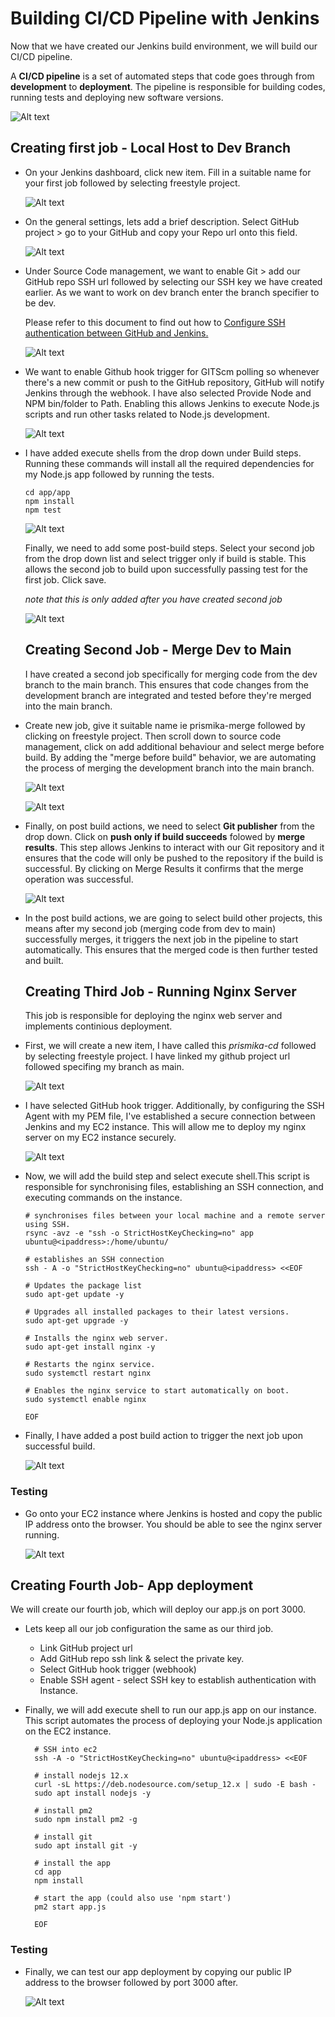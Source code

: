 # Building CI/CD Pipeline with Jenkins

Now that we have created our Jenkins build environment, we will build our CI/CD pipeline. 

A **CI/CD pipeline** is a set of automated steps that code goes through from **development** to **deployment**. The pipeline is responsible for building codes, running tests and deploying new software versions.

![Alt text](images/CICD_pipeline.png)

## Creating first job - Local Host to Dev Branch

- On your Jenkins dashboard, click new item. Fill in a suitable name for your first job followed by selecting freestyle project. 
  
  ![Alt text](images/jenkins_first_job.png)

- On the general settings, lets add a brief description. Select GitHub project > go to your GitHub and copy your Repo url onto this field. 

  ![Alt text](images/general_jenkins.png)

- Under Source Code management, we want to enable Git > add our GitHub repo SSH url followed by selecting our SSH key we have created earlier. As we want to work on dev branch enter the branch specifier to be dev. 
  
   Please refer to this document to find out how to [Configure SSH authentication between GitHub and Jenkins.](**https://github.com/Pxxmie/CI_CD/blob/main/SSH_authentication_GitHub_Jenkins.md**)

   ![Alt text](images/sourcecodemanagement.png)

- We want to enable Github hook trigger for GITScm polling so whenever there's a new commit or push to the GitHub repository, GitHub will notify Jenkins through the webhook. I have also selected Provide Node and NPM bin/folder to Path. Enabling this allows Jenkins to execute Node.js scripts and run other tasks related to Node.js development. 
  
  ![Alt text](images/buildtriggers_buildenviro.png)

-  I have added execute shells from the drop down under Build steps. Running these commands will install all the required dependencies for my Node.js app followed by running the tests.
  
   ```
   cd app/app
   npm install 
   npm test
   ```

   ![Alt text](build_steps.png)

   Finally, we need to add some post-build steps. Select your second job from the drop down list and select trigger only if build is stable. This allows the second job to build upon successfully passing test for the first job. Click save.

    *note that this is only added after you have created second job*

    ![Alt text](images/post-build.png)

   ## Creating Second Job - Merge Dev to Main

   I have created a second job specifically for merging code from the dev branch to the main branch. This ensures that code changes from the development branch are integrated and tested before they're merged into the main branch.

  - Create new job, give it suitable name ie prismika-merge followed by clicking on freestyle project. Then scroll down to source code management, click on add additional behaviour and select merge before build. By adding the "merge before build" behavior, we are automating the process of merging the development branch into the main branch.
  
    ![Alt text](images/sourcecodemanagement.png)
  
    ![Alt text](images/additional_behaviours.png)

- Finally, on post build actions, we need to select **Git publisher** from the drop down. Click on **push only if build succeeds** folowed by **merge results**. This step allows Jenkins to interact with our Git repository and it ensures that the code will only be pushed to the repository if the build is successful. By clicking on Merge Results it confirms that the merge operation was successful.
  
  ![Alt text](images/post_build_gitpublisher.png)


- In the post build actions, we are going to select build other projects, this means after my second job (merging code from dev to main) successfully merges, it triggers the next job in the pipeline to start automatically. This ensures that the merged code is then further tested and built.
  
  

  ## Creating Third Job - Running Nginx Server 

  This job is responsible for deploying the nginx web server and implements continious deployment. 

- First, we will create a new item, I have called this *prismika-cd* followed by selecting freestyle project. I have linked my github project url followed specifing my branch as main. 

  ![Alt text](images/name.png)

- I have selected GitHub hook trigger. Additionally, by configuring the SSH Agent with my PEM file, I've established a secure connection between Jenkins and my EC2 instance. This will allow me to deploy my nginx server on my EC2 instance securely.
  
  ![Alt text](images/buildtrigger_buildenvir.png)

- Now, we will add the build step and select execute shell.This script is responsible for synchronising files, establishing an SSH connection, and executing commands on the instance. 

  ```
  # synchronises files between your local machine and a remote server using SSH.
  rsync -avz -e "ssh -o StrictHostKeyChecking=no" app ubuntu@<ipaddress>:/home/ubuntu/
  
  # establishes an SSH connection 
  ssh - A -o "StrictHostKeyChecking=no" ubuntu@<ipaddress> <<EOF

  # Updates the package list 
  sudo apt-get update -y

  # Upgrades all installed packages to their latest versions.
  sudo apt-get upgrade -y

  # Installs the nginx web server.
  sudo apt-get install nginx -y

  # Restarts the nginx service.
  sudo systemctl restart nginx

  # Enables the nginx service to start automatically on boot.
  sudo systemctl enable nginx

  EOF
  ```
- Finally, I have added a post build action to trigger the next job upon successful build.
  
  ![Alt text](images/build_other_projects.png)

### Testing 

  - Go onto your EC2 instance where Jenkins is hosted and copy the public IP address onto the browser. You should be able to see the nginx server running. 

    ![Alt text](images/nginx_server.png)
  ## Creating Fourth Job- App deployment 

  We will create our fourth job, which will deploy our app.js on port 3000. 

- Lets keep all our job configuration the same as our third job. 
   - Link GitHub project url 
   - Add GitHub repo ssh link & select the private key. 
   - Select GitHub hook trigger (webhook)
   - Enable SSH agent - select SSH key to establish authentication with Instance. 

- Finally, we will add execute shell to run our app.js app on our instance. This script automates the process of deploying your Node.js application on the EC2 instance.
  
  ```
    # SSH into ec2
    ssh -A -o "StrictHostKeyChecking=no" ubuntu@<ipaddress> <<EOF

	# install nodejs 12.x
	curl -sL https://deb.nodesource.com/setup_12.x | sudo -E bash -
	sudo apt install nodejs -y

	# install pm2 
	sudo npm install pm2 -g

	# install git
	sudo apt install git -y

	# install the app 
	cd app
	npm install

	# start the app (could also use 'npm start')
	pm2 start app.js
    
    EOF
  ```


 ### Testing

- Finally, we can test our app deployment by copying our public IP address to the browser followed by port 3000 after. 
  
  ![Alt text](images/port3000.png)